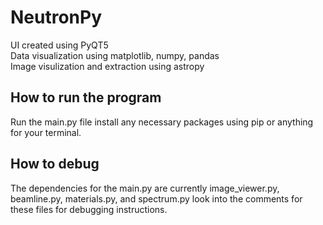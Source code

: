 # NeutronPy 
UI created using PyQT5  
Data visualization using matplotlib, numpy, pandas  
Image visulization and extraction using astropy

## How to run the program
Run the main.py file install any necessary packages using pip or anything for your terminal.

## How to debug
The dependencies for the main.py are currently image_viewer.py, beamline.py, materials.py, and spectrum.py look into the comments for these files for debugging instructions.
